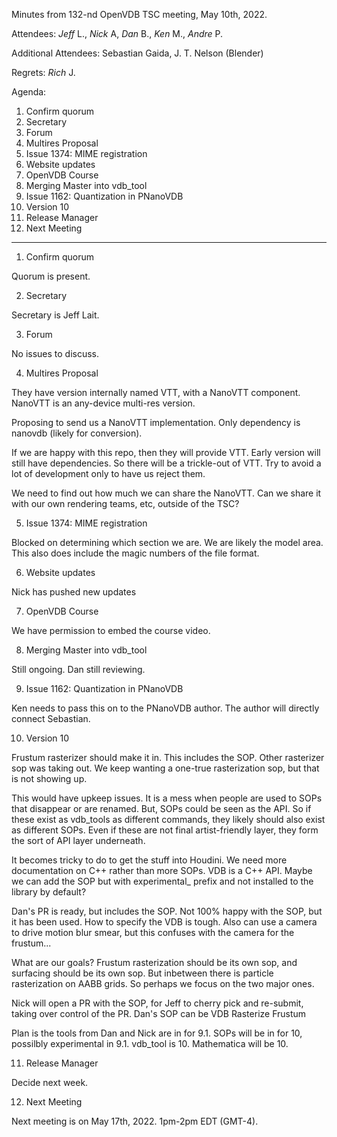 Minutes from 132-nd OpenVDB TSC meeting, May 10th, 2022.

Attendees: *Jeff* L., *Nick* A, *Dan* B., *Ken* M., *Andre* P.

Additional Attendees: Sebastian Gaida, J. T. Nelson (Blender)

Regrets: *Rich* J.

Agenda:

1) Confirm quorum
2) Secretary
3) Forum
4) Multires Proposal
5) Issue 1374: MIME registration
6) Website updates
7) OpenVDB Course
8) Merging Master into vdb_tool
9) Issue 1162: Quantization in PNanoVDB
10) Version 10
11) Release Manager
12) Next Meeting

--------------------

1) Confirm quorum

Quorum is present.

2) Secretary

Secretary is Jeff Lait.

3) Forum

No issues to discuss.

4) Multires Proposal

They have version internally named VTT, with a NanoVTT component.
NanoVTT is an any-device multi-res version.

Proposing to send us a NanoVTT implementation.  Only dependency is
nanovdb (likely for conversion).

If we are happy with this repo, then they will provide VTT.  Early
version will still have dependencies.  So there will be a trickle-out
of VTT.  Try to avoid a lot of development only to have us reject
them.  

We need to find out how much we can share the NanoVTT.  Can we share
it with our own rendering teams, etc, outside of the TSC?

5) Issue 1374: MIME registration

Blocked on determining which section we are.  We are likely the model
area.  This also does include the magic numbers of the file format.

6) Website updates

Nick has pushed new updates

7) OpenVDB Course

We have permission to embed the course video.

8) Merging Master into vdb_tool

Still ongoing.  Dan still reviewing.

9) Issue 1162: Quantization in PNanoVDB

Ken needs to pass this on to the PNanoVDB author.  The author will directly connect Sebastian.

10) Version 10

Frustum rasterizer should make it in.  This includes the SOP.  Other rasterizer sop was taking out.  We keep wanting a one-true rasterization sop, but that is not showing up.  

This would have upkeep issues.  It is a mess when people are used to
SOPs that disappear or are renamed.  But, SOPs could be seen as the
API.  So if these exist as vdb_tools as different commands, they
likely should also exist as different SOPs.  Even if these are not
final artist-friendly layer, they form the sort of API layer
underneath.

It becomes tricky to do to get the stuff into Houdini.  We need more
documentation on C++ rather than more SOPs.  VDB is a C++ API.  Maybe
we can add the SOP but with experimental_ prefix and not installed to the
library by default?

Dan's PR is ready, but includes the SOP.  Not 100% happy with the SOP,
but it has been used.  How to specify the VDB is tough.  Also can use
a camera to drive motion blur smear, but this confuses with the camera
for the frustum...

What are our goals?  Frustum rasterization should be its own sop, and
surfacing should be its own sop.  But inbetween there is particle
rasterization on AABB grids.  So perhaps we focus on the two major
ones.

Nick will open a PR with the SOP, for Jeff to cherry pick and
re-submit, taking over control of the PR.  Dan's SOP can be VDB
Rasterize Frustum

Plan is the tools from Dan and Nick are in for 9.1.  SOPs will be in
for 10, possilbly experimental in 9.1.  vdb_tool is 10.   Mathematica
will be 10.

11) Release Manager

Decide next week.

12) Next Meeting

Next meeting is on May 17th, 2022. 1pm-2pm EDT (GMT-4).
